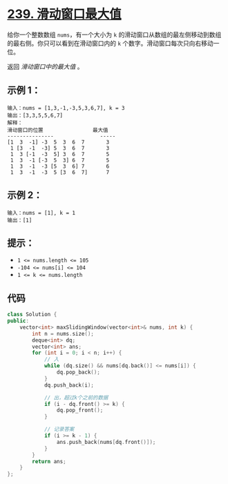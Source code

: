 # [239. 滑动窗口最大值](https://leetcode.cn/problems/sliding-window-maximum/)

给你一个整数数组 `nums`，有一个大小为 `k` 的滑动窗口从数组的最左侧移动到数组的最右侧。你只可以看到在滑动窗口内的 `k` 个数字。滑动窗口每次只向右移动一位。

返回 *滑动窗口中的最大值* 。

## **示例 1：**

```
输入：nums = [1,3,-1,-3,5,3,6,7], k = 3
输出：[3,3,5,5,6,7]
解释：
滑动窗口的位置                最大值
---------------               -----
[1  3  -1] -3  5  3  6  7       3
 1 [3  -1  -3] 5  3  6  7       3
 1  3 [-1  -3  5] 3  6  7       5
 1  3  -1 [-3  5  3] 6  7       5
 1  3  -1  -3 [5  3  6] 7       6
 1  3  -1  -3  5 [3  6  7]      7
```

## **示例 2：**

```
输入：nums = [1], k = 1
输出：[1]
```

## **提示：**

- `1 <= nums.length <= 105`
- `-104 <= nums[i] <= 104`
- `1 <= k <= nums.length`

## 代码

```cpp
class Solution {
public:
    vector<int> maxSlidingWindow(vector<int>& nums, int k) {
        int n = nums.size();
        deque<int> dq;
        vector<int> ans;
        for (int i = 0; i < n; i++) {
            // 入
            while (dq.size() && nums[dq.back()] <= nums[i]) {
                dq.pop_back();
            }
            dq.push_back(i);

            // 出，超过k个之前的数据
            if (i - dq.front() >= k) {
                dq.pop_front();
            }

            // 记录答案
            if (i >= k - 1) {
                ans.push_back(nums[dq.front()]);
            }
        }
        return ans;
    }
};
```

